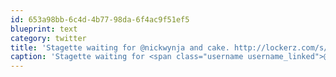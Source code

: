 ```yaml
---
id: 653a98bb-6c4d-4b77-98da-6f4ac9f51ef5
blueprint: text
category: twitter
title: 'Stagette waiting for @nickwynja and cake. http://lockerz.com/s/116569595'
caption: 'Stagette waiting for <span class="username username_linked">@<a href="https://twitter.com/nickwynja" title="Nick Wynja">nickwynja</a></span> and cake. http://lockerz.com/s/116569595'
---
```

